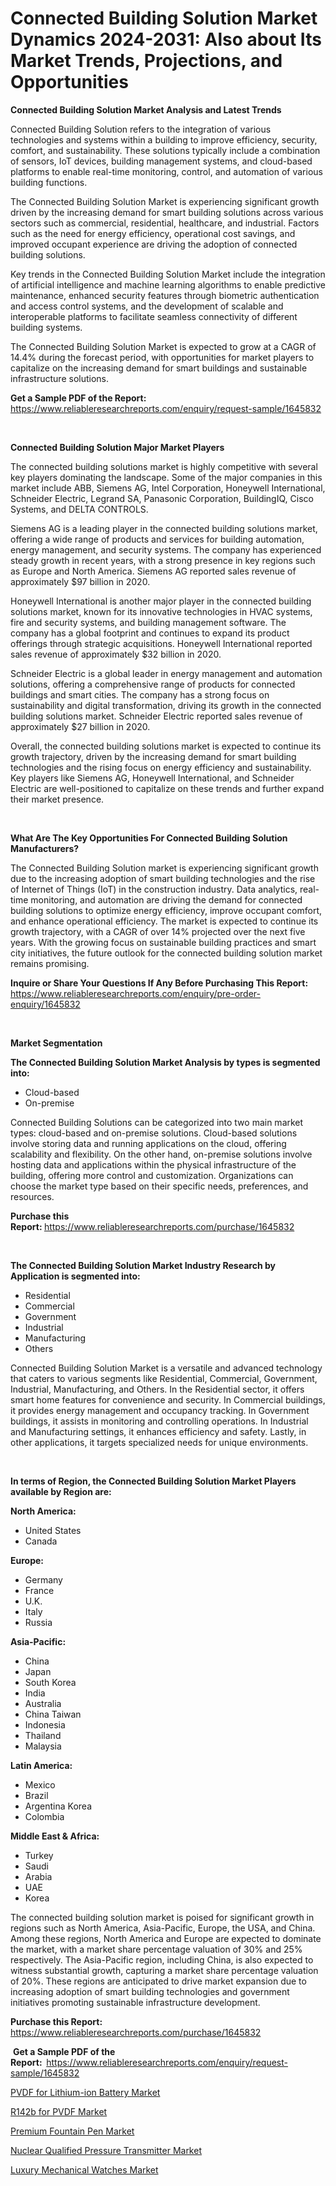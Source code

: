 <p><h1>Connected Building Solution Market Dynamics 2024-2031: Also about Its Market Trends, Projections, and Opportunities</h1></p><p><strong>Connected Building Solution Market Analysis and Latest Trends</strong></p>
<p><p>Connected Building Solution refers to the integration of various technologies and systems within a building to improve efficiency, security, comfort, and sustainability. These solutions typically include a combination of sensors, IoT devices, building management systems, and cloud-based platforms to enable real-time monitoring, control, and automation of various building functions.</p><p>The Connected Building Solution Market is experiencing significant growth driven by the increasing demand for smart building solutions across various sectors such as commercial, residential, healthcare, and industrial. Factors such as the need for energy efficiency, operational cost savings, and improved occupant experience are driving the adoption of connected building solutions.</p><p>Key trends in the Connected Building Solution Market include the integration of artificial intelligence and machine learning algorithms to enable predictive maintenance, enhanced security features through biometric authentication and access control systems, and the development of scalable and interoperable platforms to facilitate seamless connectivity of different building systems.</p><p>The Connected Building Solution Market is expected to grow at a CAGR of 14.4% during the forecast period, with opportunities for market players to capitalize on the increasing demand for smart buildings and sustainable infrastructure solutions.</p></p>
<p><strong>Get a Sample PDF of the Report:&nbsp;</strong> <a href="https://www.reliableresearchreports.com/enquiry/request-sample/1645832">https://www.reliableresearchreports.com/enquiry/request-sample/1645832</a></p>
<p>&nbsp;</p>
<p><strong>Connected Building Solution Major Market Players</strong></p>
<p><p>The connected building solutions market is highly competitive with several key players dominating the landscape. Some of the major companies in this market include ABB, Siemens AG, Intel Corporation, Honeywell International, Schneider Electric, Legrand SA, Panasonic Corporation, BuildingIQ, Cisco Systems, and DELTA CONTROLS.</p><p>Siemens AG is a leading player in the connected building solutions market, offering a wide range of products and services for building automation, energy management, and security systems. The company has experienced steady growth in recent years, with a strong presence in key regions such as Europe and North America. Siemens AG reported sales revenue of approximately $97 billion in 2020.</p><p>Honeywell International is another major player in the connected building solutions market, known for its innovative technologies in HVAC systems, fire and security systems, and building management software. The company has a global footprint and continues to expand its product offerings through strategic acquisitions. Honeywell International reported sales revenue of approximately $32 billion in 2020.</p><p>Schneider Electric is a global leader in energy management and automation solutions, offering a comprehensive range of products for connected buildings and smart cities. The company has a strong focus on sustainability and digital transformation, driving its growth in the connected building solutions market. Schneider Electric reported sales revenue of approximately $27 billion in 2020.</p><p>Overall, the connected building solutions market is expected to continue its growth trajectory, driven by the increasing demand for smart building technologies and the rising focus on energy efficiency and sustainability. Key players like Siemens AG, Honeywell International, and Schneider Electric are well-positioned to capitalize on these trends and further expand their market presence.</p></p>
<p>&nbsp;</p>
<p><strong>What Are The Key Opportunities For Connected Building Solution Manufacturers?</strong></p>
<p><p>The Connected Building Solution market is experiencing significant growth due to the increasing adoption of smart building technologies and the rise of Internet of Things (IoT) in the construction industry. Data analytics, real-time monitoring, and automation are driving the demand for connected building solutions to optimize energy efficiency, improve occupant comfort, and enhance operational efficiency. The market is expected to continue its growth trajectory, with a CAGR of over 14% projected over the next five years. With the growing focus on sustainable building practices and smart city initiatives, the future outlook for the connected building solution market remains promising.</p></p>
<p><strong>Inquire or Share Your Questions If Any Before Purchasing This Report:</strong> <a href="https://www.reliableresearchreports.com/enquiry/pre-order-enquiry/1645832">https://www.reliableresearchreports.com/enquiry/pre-order-enquiry/1645832</a></p>
<p>&nbsp;</p>
<p><strong>Market Segmentation</strong></p>
<p><strong>The Connected Building Solution Market Analysis by types is segmented into:</strong></p>
<p><ul><li>Cloud-based</li><li>On-premise</li></ul></p>
<p><p>Connected Building Solutions can be categorized into two main market types: cloud-based and on-premise solutions. Cloud-based solutions involve storing data and running applications on the cloud, offering scalability and flexibility. On the other hand, on-premise solutions involve hosting data and applications within the physical infrastructure of the building, offering more control and customization. Organizations can choose the market type based on their specific needs, preferences, and resources.</p></p>
<p><strong>Purchase this Report:&nbsp;</strong><a href="https://www.reliableresearchreports.com/purchase/1645832">https://www.reliableresearchreports.com/purchase/1645832</a></p>
<p>&nbsp;</p>
<p><strong>The Connected Building Solution Market Industry Research by Application is segmented into:</strong></p>
<p><ul><li>Residential</li><li>Commercial</li><li>Government</li><li>Industrial</li><li>Manufacturing</li><li>Others</li></ul></p>
<p><p>Connected Building Solution Market is a versatile and advanced technology that caters to various segments like Residential, Commercial, Government, Industrial, Manufacturing, and Others. In the Residential sector, it offers smart home features for convenience and security. In Commercial buildings, it provides energy management and occupancy tracking. In Government buildings, it assists in monitoring and controlling operations. In Industrial and Manufacturing settings, it enhances efficiency and safety. Lastly, in other applications, it targets specialized needs for unique environments.</p></p>
<p>&nbsp;</p>
<p><strong>In terms of Region, the Connected Building Solution Market Players available by Region are:</strong></p>
<p>
    <p> <strong> North America: </strong>
        <ul>
            <li>United States</li>
            <li>Canada</li>
        </ul>
        </p> 
    <p> <strong> Europe: </strong>
        <ul>
            <li>Germany</li>
            <li>France</li>
            <li>U.K.</li>
            <li>Italy</li>
            <li>Russia</li>
        </ul>
        </p> 
    <p> <strong> Asia-Pacific: </strong>
        <ul>
            <li>China</li>
            <li>Japan</li>
            <li>South Korea</li>
            <li>India</li>
            <li>Australia</li>
            <li>China Taiwan</li>
            <li>Indonesia</li>
            <li>Thailand</li>
            <li>Malaysia</li>
        </ul>
        </p> 
    <p> <strong> Latin America: </strong>
        <ul>
            <li>Mexico</li>
            <li>Brazil</li>
            <li>Argentina Korea</li>
            <li>Colombia</li>
        </ul>
        </p> 
    <p> <strong> Middle East & Africa: </strong>
        <ul>
            <li>Turkey</li>
            <li>Saudi</li>
            <li>Arabia</li>
            <li>UAE</li>
            <li>Korea</li>
        </ul>
    </p>
    </p>
<p><p>The connected building solution market is poised for significant growth in regions such as North America, Asia-Pacific, Europe, the USA, and China. Among these regions, North America and Europe are expected to dominate the market, with a market share percentage valuation of 30% and 25% respectively. The Asia-Pacific region, including China, is also expected to witness substantial growth, capturing a market share percentage valuation of 20%. These regions are anticipated to drive market expansion due to increasing adoption of smart building technologies and government initiatives promoting sustainable infrastructure development.</p></p>
<p><strong>Purchase this Report: </strong><a href="https://www.reliableresearchreports.com/purchase/1645832">https://www.reliableresearchreports.com/purchase/1645832</a></p>
<p>&nbsp;<strong>Get a Sample PDF of the Report:&nbsp;&nbsp;</strong><a href="https://www.reliableresearchreports.com/enquiry/request-sample/1645832">https://www.reliableresearchreports.com/enquiry/request-sample/1645832</a></p>
<p><strong></strong></p>
<p><p><a href="https://valiant-lunge-8fe.notion.site/PVDF-for-Lithium-ion-Battery-Market-Research-Report-Reveals-The-Latest-Trends-And-Opportunities-of-t-1b850a37001b4b31b46ae775e87a31d0">PVDF for Lithium-ion Battery Market</a></p><p><a href="https://picayune-night-cbd.notion.site/R142b-for-PVDF-Market-Research-Report-Provides-Critical-Insights-that-can-help-Shape-Business-Develo-b7fba3910b2843fa89bc6d49fe8933d3">R142b for PVDF Market</a></p><p><a href="https://view.publitas.com/reportprime-1/premium-fountain-pen-market-offer-valuable-insights-into-market-size-market-share-market-trends-and-projections-spanning-from-2024-to-2031/">Premium Fountain Pen Market</a></p><p><a href="https://github.com/ruddyyedelwadw/Market-Research-Report-List-1/blob/main/nuclear-qualified-pressure-transmitter-market.md">Nuclear Qualified Pressure Transmitter Market</a></p><p><a href="https://view.publitas.com/reportprime-1/decoding-the-luxury-mechanical-watches-market-a-deep-dive-into-the-latest-market-trends-market-segmentation-and-competitive-analysis/">Luxury Mechanical Watches Market</a></p></p>